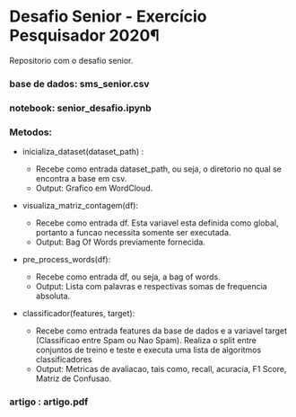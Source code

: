 # Desafio Senior - Exercício Pesquisador 2020¶
Repositorio com o desafio senior.

### base de dados: sms_senior.csv

### notebook: senior_desafio.ipynb

### Metodos:
* inicializa_dataset(dataset_path) : 
   * Recebe como entrada dataset_path, ou seja, o diretorio no qual se encontra a base em csv. 
   * Output: Grafico em WordCloud.
  
*  visualiza_matriz_contagem(df):
   * Recebe como entrada df. Esta variavel esta definida como global, portanto a funcao necessita somente ser executada.
   * Output: Bag Of Words previamente fornecida.
 
* pre_process_words(df):
   * Recebe como entrada df, ou seja, a bag of words.
   * Output: Lista com palavras e respectivas somas de frequencia absoluta.
 
 * classificador(features, target):
   * Recebe como entrada features da base de dados e a variavel target (Classificao entre Spam ou Nao Spam). Realiza o split entre conjuntos de treino e teste e executa uma lista de algoritmos classificadores
   * Output: Metricas de avaliacao, tais como, recall, acuracia, F1 Score, Matriz de Confusao.
 
 
### artigo : artigo.pdf




